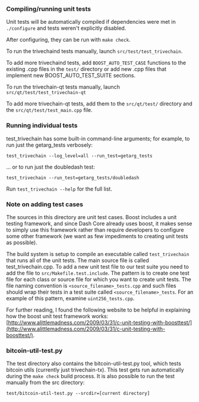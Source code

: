 ### Compiling/running unit tests

Unit tests will be automatically compiled if dependencies were met in `./configure`
and tests weren't explicitly disabled.

After configuring, they can be run with `make check`.

To run the trivechaind tests manually, launch `src/test/test_trivechain`.

To add more trivechaind tests, add `BOOST_AUTO_TEST_CASE` functions to the existing
.cpp files in the `test/` directory or add new .cpp files that
implement new BOOST_AUTO_TEST_SUITE sections.

To run the trivechain-qt tests manually, launch `src/qt/test/test_trivechain-qt`

To add more trivechain-qt tests, add them to the `src/qt/test/` directory and
the `src/qt/test/test_main.cpp` file.

### Running individual tests

test_trivechain has some built-in command-line arguments; for
example, to run just the getarg_tests verbosely:

    test_trivechain --log_level=all --run_test=getarg_tests

... or to run just the doubledash test:

    test_trivechain --run_test=getarg_tests/doubledash

Run `test_trivechain --help` for the full list.

### Note on adding test cases

The sources in this directory are unit test cases.  Boost includes a
unit testing framework, and since Dash Core already uses boost, it makes
sense to simply use this framework rather than require developers to
configure some other framework (we want as few impediments to creating
unit tests as possible).

The build system is setup to compile an executable called `test_trivechain`
that runs all of the unit tests.  The main source file is called
test_trivechain.cpp. To add a new unit test file to our test suite you need 
to add the file to `src/Makefile.test.include`. The pattern is to create 
one test file for each class or source file for which you want to create 
unit tests.  The file naming convention is `<source_filename>_tests.cpp` 
and such files should wrap their tests in a test suite 
called `<source_filename>_tests`. For an example of this pattern, 
examine `uint256_tests.cpp`.

For further reading, I found the following website to be helpful in
explaining how the boost unit test framework works:
[http://www.alittlemadness.com/2009/03/31/c-unit-testing-with-boosttest/](http://www.alittlemadness.com/2009/03/31/c-unit-testing-with-boosttest/).

### bitcoin-util-test.py

The test directory also contains the bitcoin-util-test.py tool, which tests bitcoin utils (currently just trivechain-tx). This test gets run automatically during the `make check` build process. It is also possible to run the test manually from the src directory:

```
test/bitcoin-util-test.py --srcdir=[current directory]

```
